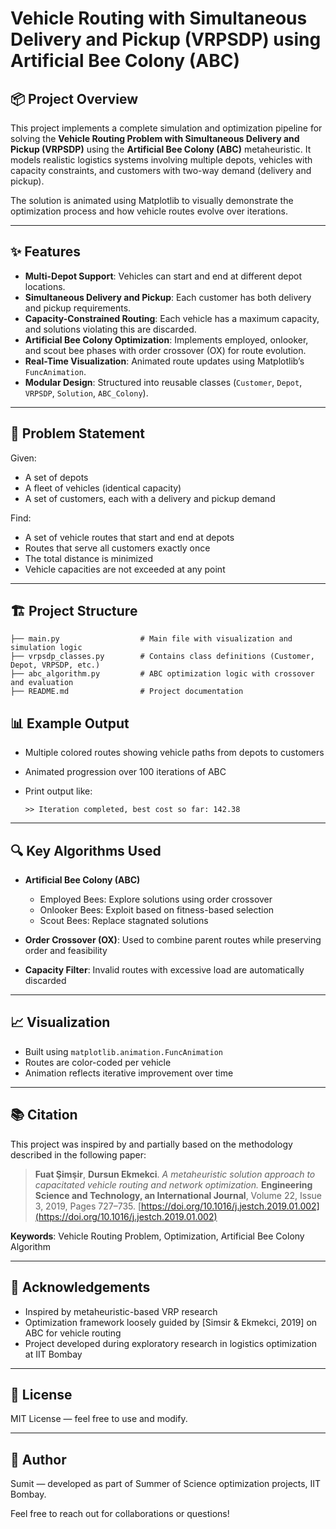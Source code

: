 # Vehicle Routing with Simultaneous Delivery and Pickup (VRPSDP) using Artificial Bee Colony (ABC)

## 📦 Project Overview

This project implements a complete simulation and optimization pipeline for solving the **Vehicle Routing Problem with Simultaneous Delivery and Pickup (VRPSDP)** using the **Artificial Bee Colony (ABC)** metaheuristic. It models realistic logistics systems involving multiple depots, vehicles with capacity constraints, and customers with two-way demand (delivery and pickup).

The solution is animated using Matplotlib to visually demonstrate the optimization process and how vehicle routes evolve over iterations.

---

## ✨ Features

* **Multi-Depot Support**: Vehicles can start and end at different depot locations.
* **Simultaneous Delivery and Pickup**: Each customer has both delivery and pickup requirements.
* **Capacity-Constrained Routing**: Each vehicle has a maximum capacity, and solutions violating this are discarded.
* **Artificial Bee Colony Optimization**: Implements employed, onlooker, and scout bee phases with order crossover (OX) for route evolution.
* **Real-Time Visualization**: Animated route updates using Matplotlib’s `FuncAnimation`.
* **Modular Design**: Structured into reusable classes (`Customer`, `Depot`, `VRPSDP`, `Solution`, `ABC_Colony`).

---

## 🧮 Problem Statement

Given:

* A set of depots
* A fleet of vehicles (identical capacity)
* A set of customers, each with a delivery and pickup demand

Find:

* A set of vehicle routes that start and end at depots
* Routes that serve all customers exactly once
* The total distance is minimized
* Vehicle capacities are not exceeded at any point

---

## 🏗️ Project Structure

```
├── main.py                  # Main file with visualization and simulation logic
├── vrpsdp_classes.py        # Contains class definitions (Customer, Depot, VRPSDP, etc.)
├── abc_algorithm.py         # ABC optimization logic with crossover and evaluation
├── README.md                # Project documentation
```





## 📊 Example Output

* Multiple colored routes showing vehicle paths from depots to customers
* Animated progression over 100 iterations of ABC
* Print output like:

  ```
  >> Iteration completed, best cost so far: 142.38
  ```

---

## 🔍 Key Algorithms Used

* **Artificial Bee Colony (ABC)**

  * Employed Bees: Explore solutions using order crossover
  * Onlooker Bees: Exploit based on fitness-based selection
  * Scout Bees: Replace stagnated solutions
* **Order Crossover (OX)**: Used to combine parent routes while preserving order and feasibility
* **Capacity Filter**: Invalid routes with excessive load are automatically discarded

---

## 📈 Visualization

* Built using `matplotlib.animation.FuncAnimation`
* Routes are color-coded per vehicle
* Animation reflects iterative improvement over time

---

## 📚 Citation

This project was inspired by and partially based on the methodology described in the following paper:

> **Fuat Şimşir**, **Dursun Ekmekci**.
> *A metaheuristic solution approach to capacitated vehicle routing and network optimization.*
> **Engineering Science and Technology, an International Journal**, Volume 22, Issue 3, 2019, Pages 727–735.
> [https://doi.org/10.1016/j.jestch.2019.01.002](https://doi.org/10.1016/j.jestch.2019.01.002)

**Keywords**: Vehicle Routing Problem, Optimization, Artificial Bee Colony Algorithm

---

## 🙌 Acknowledgements

* Inspired by metaheuristic-based VRP research
* Optimization framework loosely guided by \[Simsir & Ekmekci, 2019] on ABC for vehicle routing
* Project developed during exploratory research in logistics optimization at IIT Bombay

---

## 📜 License

MIT License — feel free to use and modify.

---

## 👤 Author

Sumit — developed as part of Summer of Science optimization projects, IIT Bombay.

Feel free to reach out for collaborations or questions!
